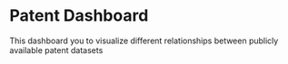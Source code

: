 # Patent Dashboard
This dashboard you to visualize different relationships between publicly available patent datasets
